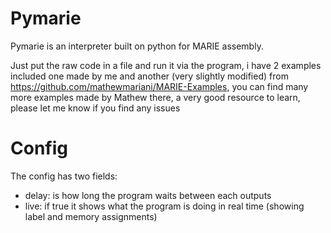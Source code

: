 # Pymarie
Pymarie is an interpreter built on python for MARIE assembly.

Just put the raw code in a file and run it via the program, i have 2 examples included one made by me and another (very slightly modified) from https://github.com/mathewmariani/MARIE-Examples, you can find many more examples made by Mathew there, a very good resource to learn, please let me know if you find any issues

# Config
The config has two fields:

 - delay: is how long the program waits between each outputs
 - live: if true it shows what the program is doing in real time (showing label and memory assignments)
